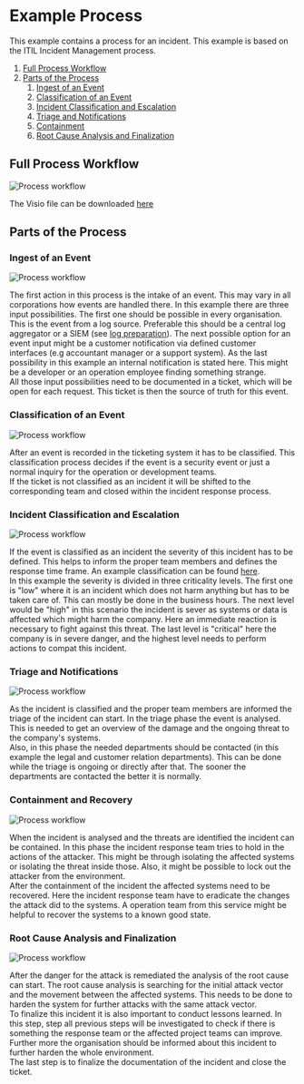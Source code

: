 # Example Process
This example contains a process for an incident. This example is based on the ITIL Incident Management process.

1. [Full Process Workflow](#full-process-workflow)
1. [Parts of the Process](#parts-of-the-process)
   1. [Ingest of an Event](#ingest-of-an-event)
   1. [Classification of an Event](#classification-of-an-event)
   1. [Incident Classification and Escalation](#incident-classification-and-escalation)
   1. [Triage and Notifications](#triage-and-notifications)
   1. [Containment](#containment)
   1. [Root Cause Analysis and Finalization](#root-cause-analysis-and-finalization)

## Full Process Workflow
![Process workflow](pictures/processFlow.png)

The Visio file can be downloaded [here](processFlow.vsdx)
## Parts of the Process

### Ingest of an Event

![Process workflow](pictures/input.png)

The first action in this process is the intake of an event. This may vary in all corporations how events are handled
there. In this example there are three input possibilities. The first one should be possible in every organisation.
This is the event from a log source. Preferable this should be a central log aggregator or a SIEM
(see [log preparation](../preparation/technical.md#log-preparation)). The next possible option for an event input might
be a customer notification via defined customer interfaces (e.g accountant manager or a support system). As the last
possibility in this example an internal notification is stated here. This might be a developer or an operation employee
finding something strange.  
All those input possibilities need to be documented in a ticket, which will be open for each request. This ticket is
then the source of truth for this event. 

### Classification of an Event

![Process workflow](pictures/eventClassification.png)

After an event is recorded in the ticketing system it has to be classified. This classification process decides if the
event is a security event or just a normal inquiry for the operation or development teams.  
If the ticket is not
classified as an incident it will be shifted to the corresponding team and closed within the incident response process.

### Incident Classification and Escalation

![Process workflow](pictures/incidentClassification.png)

If the event is classified as an incident the severity of this incident has to be defined. This helps to inform the
proper team members and defines the response time frame. An example classification can be found 
[here](incidentClassification.md).  
In this example the severity is divided in three criticality levels. The first one is "low" where it is an incident
which does not harm anything but has to be taken care of. This can mostly be done in the business hours. The next level
would be "high" in this scenario the incident is sever as systems or data is affected which might harm the company.
Here an immediate reaction is necessary to fight against this threat. The last level is "critical" here the company is
in severe danger, and the highest level needs to perform actions to compat this incident.

### Triage and Notifications

![Process workflow](pictures/triage.png)

As the incident is classified and the proper team members are informed the triage of the incident can start. In the
triage phase the event is analysed. This is needed to get an overview of the damage and the ongoing threat to the 
company's systems.  
Also, in this phase the needed departments should be contacted (in this example the legal and customer relation
departments). This can be done while the triage is ongoing or directly after that. The sooner the departments are
contacted the better it is normally.

### Containment and Recovery

![Process workflow](pictures/containment.png)

When the incident is analysed and the threats are identified the incident can be contained. In this phase the incident
response team tries to hold in the actions of the attacker. This might be through isolating the affected systems or 
isolating the threat inside those. Also, it might be possible to lock out the attacker from the environment.  
After the containment of the incident the affected systems need to be recovered. Here the incident response team have to
eradicate the changes the attack did to the systems. A operation team from this service might be helpful to recover the
systems to a known good state.

### Root Cause Analysis and Finalization

![Process workflow](pictures/finilazation.png)

After the danger for the attack is remediated the analysis of the root cause can start. The root cause analysis is
searching for the initial attack vector and the movement between the affected systems. This needs to be done to harden
the system for further attacks with the same attack vector.  
To finalize this incident it is also important to conduct lessons learned. In this step, step all previous steps will be
investigated to check if there is something the response team or the affected project teams can improve. Further more
the organisation should be informed about this incident to further harden the whole environment.  
The last step is to finalize the documentation of the incident and close the ticket.